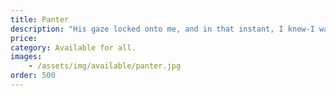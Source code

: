 ```yaml
---
title: Panter
description: "His gaze locked onto me, and in that instant, I knew-I was his."
price:
category: Available for all.
images: 
    - /assets/img/available/panter.jpg
order: 500
---
```

